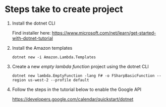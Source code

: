 # Steps take to create project

1. Install the dotnet CLI

    Find installer here: https://www.microsoft.com/net/learn/get-started-with-dotnet-tutorial

2. Install the Amazon templates 

    `dotnet new -i Amazon.Lambda.Templates`

3. Create a new _empty lambda function_ project using the dotnet CLI

    `dotnet new lambda.EmptyFunction -lang F# -o FSharpBasicFunction --region us-west-2 --profile default`
    
4. Follow the steps in the tutorial below to enable the Google API

    https://developers.google.com/calendar/quickstart/dotnet
    



